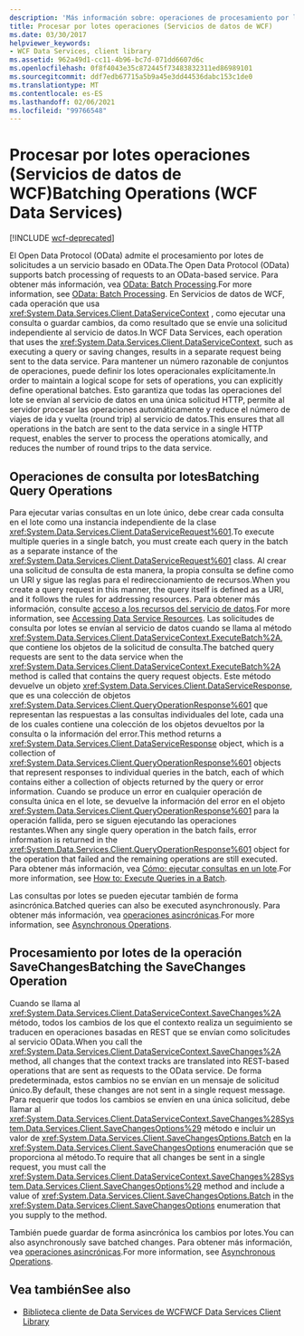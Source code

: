 ```yaml
---
description: 'Más información sobre: operaciones de procesamiento por lotes (Servicios de datos de WCF)'
title: Procesar por lotes operaciones (Servicios de datos de WCF)
ms.date: 03/30/2017
helpviewer_keywords:
- WCF Data Services, client library
ms.assetid: 962a49d1-cc11-4b96-bc7d-071dd6607d6c
ms.openlocfilehash: 0f8f4043e35c872445f73483832311ed86989101
ms.sourcegitcommit: ddf7edb67715a5b9a45e3dd44536dabc153c1de0
ms.translationtype: MT
ms.contentlocale: es-ES
ms.lasthandoff: 02/06/2021
ms.locfileid: "99766548"
---
```

# <a name="batching-operations-wcf-data-services"></a><span data-ttu-id="4bf9c-103">Procesar por lotes operaciones (Servicios de datos de WCF)</span><span class="sxs-lookup"><span data-stu-id="4bf9c-103">Batching Operations (WCF Data Services)</span></span>

[!INCLUDE [wcf-deprecated](~/includes/wcf-deprecated.md)]

<span data-ttu-id="4bf9c-104">El Open Data Protocol (OData) admite el procesamiento por lotes de solicitudes a un servicio basado en OData.</span><span class="sxs-lookup"><span data-stu-id="4bf9c-104">The Open Data Protocol (OData) supports batch processing of requests to an OData-based service.</span></span> <span data-ttu-id="4bf9c-105">Para obtener más información, vea [OData: Batch Processing](https://www.odata.org/documentation/odata-version-2-0/batch-processing/).</span><span class="sxs-lookup"><span data-stu-id="4bf9c-105">For more information, see [OData: Batch Processing](https://www.odata.org/documentation/odata-version-2-0/batch-processing/).</span></span> <span data-ttu-id="4bf9c-106">En Servicios de datos de WCF, cada operación que usa <xref:System.Data.Services.Client.DataServiceContext> , como ejecutar una consulta o guardar cambios, da como resultado que se envíe una solicitud independiente al servicio de datos.</span><span class="sxs-lookup"><span data-stu-id="4bf9c-106">In WCF Data Services, each operation that uses the <xref:System.Data.Services.Client.DataServiceContext>, such as executing a query or saving changes, results in a separate request being sent to the data service.</span></span> <span data-ttu-id="4bf9c-107">Para mantener un número razonable de conjuntos de operaciones, puede definir los lotes operacionales explícitamente.</span><span class="sxs-lookup"><span data-stu-id="4bf9c-107">In order to maintain a logical scope for sets of operations, you can explicitly define operational batches.</span></span> <span data-ttu-id="4bf9c-108">Esto garantiza que todas las operaciones del lote se envían al servicio de datos en una única solicitud HTTP, permite al servidor procesar las operaciones automáticamente y reduce el número de viajes de ida y vuelta (round trip) al servicio de datos.</span><span class="sxs-lookup"><span data-stu-id="4bf9c-108">This ensures that all operations in the batch are sent to the data service in a single HTTP request, enables the server to process the operations atomically, and reduces the number of round trips to the data service.</span></span>  
  
## <a name="batching-query-operations"></a><span data-ttu-id="4bf9c-109">Operaciones de consulta por lotes</span><span class="sxs-lookup"><span data-stu-id="4bf9c-109">Batching Query Operations</span></span>  

 <span data-ttu-id="4bf9c-110">Para ejecutar varias consultas en un lote único, debe crear cada consulta en el lote como una instancia independiente de la clase <xref:System.Data.Services.Client.DataServiceRequest%601>.</span><span class="sxs-lookup"><span data-stu-id="4bf9c-110">To execute multiple queries in a single batch, you must create each query in the batch as a separate instance of the <xref:System.Data.Services.Client.DataServiceRequest%601> class.</span></span> <span data-ttu-id="4bf9c-111">Al crear una solicitud de consulta de esta manera, la propia consulta se define como un URI y sigue las reglas para el redireccionamiento de recursos.</span><span class="sxs-lookup"><span data-stu-id="4bf9c-111">When you create a query request in this manner, the query itself is defined as a URI, and it follows the rules for addressing resources.</span></span> <span data-ttu-id="4bf9c-112">Para obtener más información, consulte [acceso a los recursos del servicio de datos](accessing-data-service-resources-wcf-data-services.md).</span><span class="sxs-lookup"><span data-stu-id="4bf9c-112">For more information, see [Accessing Data Service Resources](accessing-data-service-resources-wcf-data-services.md).</span></span> <span data-ttu-id="4bf9c-113">Las solicitudes de consulta por lotes se envían al servicio de datos cuando se llama al método <xref:System.Data.Services.Client.DataServiceContext.ExecuteBatch%2A>, que contiene los objetos de la solicitud de consulta.</span><span class="sxs-lookup"><span data-stu-id="4bf9c-113">The batched query requests are sent to the data service when the <xref:System.Data.Services.Client.DataServiceContext.ExecuteBatch%2A> method is called that contains the query request objects.</span></span> <span data-ttu-id="4bf9c-114">Este método devuelve un objeto <xref:System.Data.Services.Client.DataServiceResponse>, que es una colección de objetos <xref:System.Data.Services.Client.QueryOperationResponse%601> que representan las respuestas a las consultas individuales del lote, cada una de los cuales contiene una colección de los objetos devueltos por la consulta o la información del error.</span><span class="sxs-lookup"><span data-stu-id="4bf9c-114">This method returns a <xref:System.Data.Services.Client.DataServiceResponse> object, which is a collection of <xref:System.Data.Services.Client.QueryOperationResponse%601> objects that represent responses to individual queries in the batch, each of which contains either a collection of objects returned by the query or error information.</span></span> <span data-ttu-id="4bf9c-115">Cuando se produce un error en cualquier operación de consulta única en el lote, se devuelve la información del error en el objeto <xref:System.Data.Services.Client.QueryOperationResponse%601> para la operación fallida, pero se siguen ejecutando las operaciones restantes.</span><span class="sxs-lookup"><span data-stu-id="4bf9c-115">When any single query operation in the batch fails, error information is returned in the <xref:System.Data.Services.Client.QueryOperationResponse%601> object for the operation that failed and the remaining operations are still executed.</span></span> <span data-ttu-id="4bf9c-116">Para obtener más información, vea [Cómo: ejecutar consultas en un lote](how-to-execute-queries-in-a-batch-wcf-data-services.md).</span><span class="sxs-lookup"><span data-stu-id="4bf9c-116">For more information, see [How to: Execute Queries in a Batch](how-to-execute-queries-in-a-batch-wcf-data-services.md).</span></span>  
  
 <span data-ttu-id="4bf9c-117">Las consultas por lotes se pueden ejecutar también de forma asincrónica.</span><span class="sxs-lookup"><span data-stu-id="4bf9c-117">Batched queries can also be executed asynchronously.</span></span> <span data-ttu-id="4bf9c-118">Para obtener más información, vea [operaciones asincrónicas](asynchronous-operations-wcf-data-services.md).</span><span class="sxs-lookup"><span data-stu-id="4bf9c-118">For more information, see [Asynchronous Operations](asynchronous-operations-wcf-data-services.md).</span></span>  
  
## <a name="batching-the-savechanges-operation"></a><span data-ttu-id="4bf9c-119">Procesamiento por lotes de la operación SaveChanges</span><span class="sxs-lookup"><span data-stu-id="4bf9c-119">Batching the SaveChanges Operation</span></span>  

 <span data-ttu-id="4bf9c-120">Cuando se llama al <xref:System.Data.Services.Client.DataServiceContext.SaveChanges%2A> método, todos los cambios de los que el contexto realiza un seguimiento se traducen en operaciones basadas en REST que se envían como solicitudes al servicio OData.</span><span class="sxs-lookup"><span data-stu-id="4bf9c-120">When you call the <xref:System.Data.Services.Client.DataServiceContext.SaveChanges%2A> method, all changes that the context tracks are translated into REST-based operations that are sent as requests to the OData service.</span></span> <span data-ttu-id="4bf9c-121">De forma predeterminada, estos cambios no se envían en un mensaje de solicitud único.</span><span class="sxs-lookup"><span data-stu-id="4bf9c-121">By default, these changes are not sent in a single request message.</span></span> <span data-ttu-id="4bf9c-122">Para requerir que todos los cambios se envíen en una única solicitud, debe llamar al <xref:System.Data.Services.Client.DataServiceContext.SaveChanges%28System.Data.Services.Client.SaveChangesOptions%29> método e incluir un valor de <xref:System.Data.Services.Client.SaveChangesOptions.Batch> en la <xref:System.Data.Services.Client.SaveChangesOptions> enumeración que se proporciona al método.</span><span class="sxs-lookup"><span data-stu-id="4bf9c-122">To require that all changes be sent in a single request, you must call the <xref:System.Data.Services.Client.DataServiceContext.SaveChanges%28System.Data.Services.Client.SaveChangesOptions%29> method and include a value of <xref:System.Data.Services.Client.SaveChangesOptions.Batch> in the <xref:System.Data.Services.Client.SaveChangesOptions> enumeration that you supply to the method.</span></span>  
  
 <span data-ttu-id="4bf9c-123">También puede guardar de forma asincrónica los cambios por lotes.</span><span class="sxs-lookup"><span data-stu-id="4bf9c-123">You can also asynchronously save batched changes.</span></span> <span data-ttu-id="4bf9c-124">Para obtener más información, vea [operaciones asincrónicas](asynchronous-operations-wcf-data-services.md).</span><span class="sxs-lookup"><span data-stu-id="4bf9c-124">For more information, see [Asynchronous Operations](asynchronous-operations-wcf-data-services.md).</span></span>  
  
## <a name="see-also"></a><span data-ttu-id="4bf9c-125">Vea también</span><span class="sxs-lookup"><span data-stu-id="4bf9c-125">See also</span></span>

- [<span data-ttu-id="4bf9c-126">Biblioteca cliente de Data Services de WCF</span><span class="sxs-lookup"><span data-stu-id="4bf9c-126">WCF Data Services Client Library</span></span>](wcf-data-services-client-library.md)
